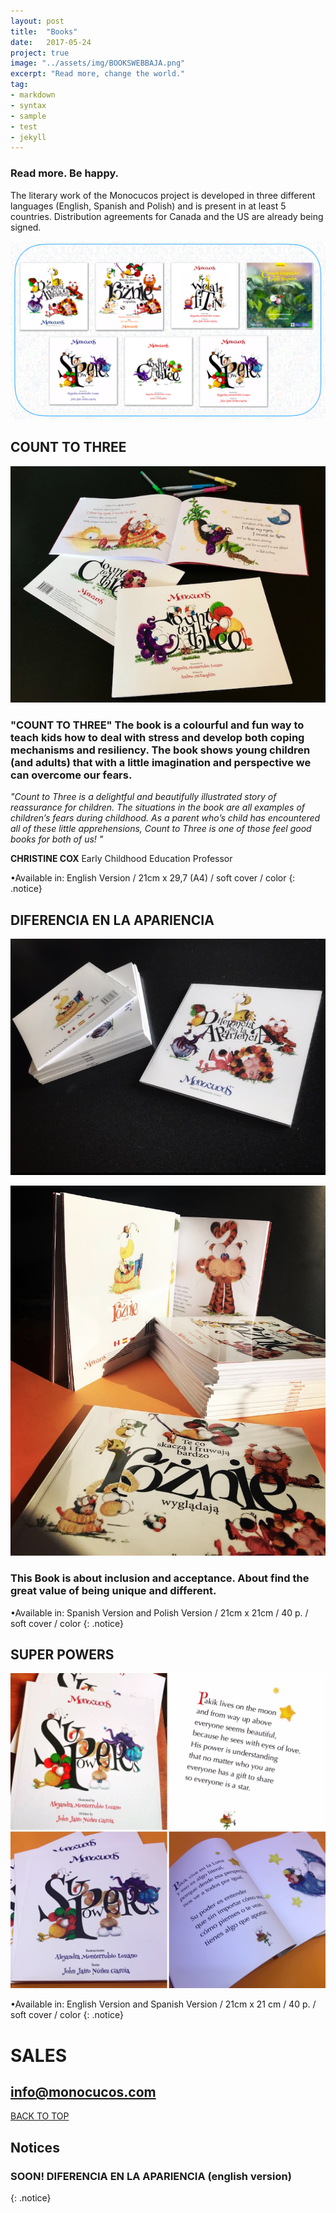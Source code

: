 ```yaml
---
layout: post
title:  "Books"
date:   2017-05-24
project: true
image: "../assets/img/BOOKSWEBBAJA.png"
excerpt: "Read more, change the world."
tag:
- markdown
- syntax
- sample
- test
- jekyll
---
```


### Read more. Be happy.
The literary work of the Monocucos project is developed in three different languages (English, Spanish and Polish) and is present in at least 5 countries. Distribution agreements for Canada and the US are already being signed.

![Logo](../assets/img/libros.png)


## COUNT TO THREE

![Logo](../assets/img/IMG_8121.jpg)

### "COUNT TO THREE" The book is a colourful and fun way to teach kids how to deal with stress and develop both coping mechanisms and resiliency. The book shows young children (and adults) that with a little imagination and perspective we can overcome our fears.


*"Count to Three is a delightful and beautifully illustrated story of reassurance for children. The situations in the book are all examples of children’s fears during childhood. As a parent who’s child has encountered all of these little apprehensions, Count to Three is one of those feel good books for both of us! "*

**CHRISTINE COX**
Early Childhood Education Professor

•Available in: English Version / 21cm x 29,7 (A4) / soft cover / color
{: .notice}






## DIFERENCIA EN LA APARIENCIA

![Logo](../assets/img/DEA.jpg)

![Logo](../assets/img/IMG_1535.jpg)

### This Book is about inclusion and acceptance. About find the great value of being unique and different.
 •Available in: Spanish Version and Polish Version / 21cm x 21cm / 40 p. / soft cover / color
{: .notice}

## SUPER POWERS

![Logo](../assets/img/SP.JPG)

•Available in: English Version and Spanish Version / 21cm x 21 cm / 40 p. / soft cover / color
{: .notice}

# SALES 

## info@monocucos.com


<div markdown="0"><a href="#" class="btn btn-success">BACK TO TOP</a></div>

## Notices
### **SOON!**    DIFERENCIA EN LA APARIENCIA   (english version)
{: .notice}
